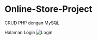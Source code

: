 # Online-Store-Project
CRUD PHP dengan MySQL

Halaman Login
![Login](https://user-images.githubusercontent.com/65702027/139850559-c36c5640-167a-4f80-8736-a30feb1016cb.png)
